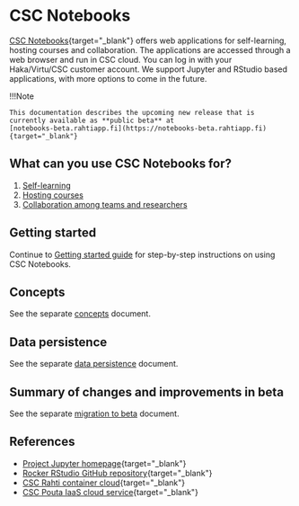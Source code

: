 # CSC Notebooks

[CSC Notebooks](https://notebooks.csc.fi){target="_blank"} offers web applications for self-learning, hosting courses 
and collaboration. The applications are accessed through a web browser and run in CSC cloud. You can log
in with your Haka/Virtu/CSC customer account. We support Jupyter and RStudio based applications, with more options to 
come in the future.

!!!Note 

    This documentation describes the upcoming new release that is currently available as **public beta** at
    [notebooks-beta.rahtiapp.fi](https://notebooks-beta.rahtiapp.fi){target="_blank"}

## What can you use CSC Notebooks for?

1. [Self-learning](getting_started.md#self-learning)
2. [Hosting courses](getting_started.md#how-to-host-a-course)
3. [Collaboration among teams and researchers](getting_started.md#using-csc-notebooks-for-collaboration)

## Getting started

Continue to [Getting started guide](getting_started.md) for step-by-step instructions on using CSC Notebooks.  

## Concepts

See the separate [concepts](concepts.md) document.

## Data persistence

See the separate [data persistence](data_persistence.md) document.

## Summary of changes and improvements in beta

See the separate [migration to beta](migration_to_beta.md) document.

## References

* [Project Jupyter homepage](https://jupyter.org/){target="_blank"}
* [Rocker RStudio GitHub repository](https://github.com/rocker-org/rocker){target="_blank"}
* [CSC Rahti container cloud](../rahti/){target="_blank"}
* [CSC Pouta IaaS cloud service](../pouta/){target="_blank"}
